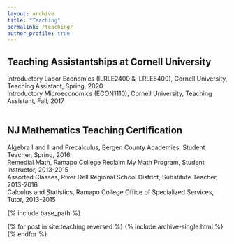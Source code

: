 ```yaml
---
layout: archive
title: "Teaching"
permalink: /teaching/
author_profile: true
---
```


<h2> Teaching Assistantships at Cornell University</h2>
<div>Introductory Labor Economics (ILRLE2400 & ILRLE5400), Cornell University, Teaching Assistant, Spring, 2020</div>
<div>Introductory Microeconomics (ECON1110), Cornell University, Teaching Assistant, Fall, 2017 </div><br>

<h2> NJ Mathematics Teaching Certification</h2>
<div>Algebra I and II and Precalculus, Bergen County Academies, Student Teacher, Spring, 2016</div>
<div>Remedial Math, Ramapo College Reclaim My Math Program, Student Instructor, 2013-2015</div>
<div>Assorted Classes, River Dell Regional School District, Substitute Teacher, 2013-2016</div>
<div>Calculus and Statistics, Ramapo College Office of Specialized Services, Tutor, 2013-2015</div>
	

{% include base_path %}

{% for post in site.teaching reversed %}
  {% include archive-single.html %}
{% endfor %}
